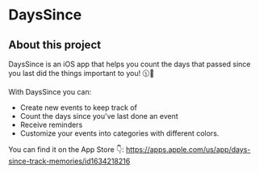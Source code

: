 # DaysSince

## About this project

DaysSince is an iOS app that helps you count the days that passed since you last did the things important to you! 🕦🌱

With DaysSince you can:
  - Create new events to keep track of
  - Count the days since you've last done an event
  - Receive reminders
  - Customize your events into categories with different colors. 


You can find it on the App Store 👇:
https://apps.apple.com/us/app/days-since-track-memories/id1634218216


